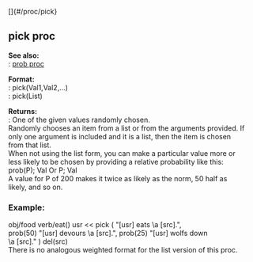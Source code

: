 []{#/proc/pick}    
## pick proc    
**See also:**    
:   [prob proc](/ref/proc/prob.md)    
<!-- -->    
**Format:**    
:   pick(Val1,Val2,\...)    
:   pick(List)    
<!-- -->    
**Returns:**    
:   One of the given values randomly chosen.    
Randomly chooses an item from a list or from the arguments provided. If    
only one argument is included and it is a list, then the item is chosen    
from that list.    
When not using the list form, you can make a particular value more or    
less likely to be chosen by providing a relative probability like this:    
prob(P); Val Or P; Val    
A value for P of 200 makes it twice as likely as the norm, 50 half as    
likely, and so on.    
### Example:    
obj/food verb/eat() usr \<\< pick ( \"\[usr\] eats \\a \[src\].\",    
prob(50) \"\[usr\] devours \\a \[src\].\", prob(25) \"\[usr\] wolfs down    
\\a \[src\].\" ) del(src)    
There is no analogous weighted format for the list version of this proc.  